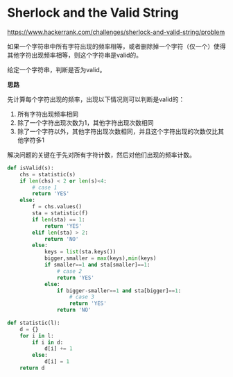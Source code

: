 # Sherlock and the Valid String

https://www.hackerrank.com/challenges/sherlock-and-valid-string/problem

如果一个字符串中所有字符出现的频率相等，或者删除掉一个字符（仅一个）使得其他字符出现频率相等，则这个字符串是valid的。

给定一个字符串，判断是否为valid。

**思路**

先计算每个字符出现的频率，出现以下情况则可以判断是valid的：

1. 所有字符出现频率相同
2. 除了一个字符出现次数为1，其他字符出现次数相同
3. 除了一个字符以外，其他字符出现次数相同，并且这个字符出现的次数仅比其他字符多1

解决问题的关键在于先对所有字符计数，然后对他们出现的频率计数。

```py
def isValid(s):
    chs = statistic(s)
    if len(chs) < 2 or len(s)<4:
        # case 1
        return 'YES'
    else:
        f = chs.values()
        sta = statistic(f)
        if len(sta) == 1:
            return 'YES'
        elif len(sta) > 2:
            return 'NO'
        else:
            keys = list(sta.keys())
            bigger,smaller = max(keys),min(keys)
            if smaller==1 and sta[smaller]==1:
                # case 2
                return 'YES'
            else:
                if bigger-smaller==1 and sta[bigger]==1:
                    # case 3
                    return 'YES'
                return 'NO'
            
def statistic(l):
    d = {}
    for i in l:
        if i in d:
            d[i] += 1
        else:
            d[i] = 1
    return d 

```